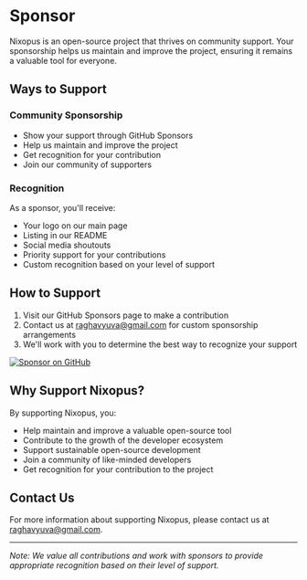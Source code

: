 # Sponsor

Nixopus is an open-source project that thrives on community support. Your sponsorship helps us maintain and improve the project, ensuring it remains a valuable tool for everyone.

## Ways to Support

### Community Sponsorship
- Show your support through GitHub Sponsors
- Help us maintain and improve the project
- Get recognition for your contribution
- Join our community of supporters

### Recognition
As a sponsor, you'll receive:
- Your logo on our main page
- Listing in our README
- Social media shoutouts
- Priority support for your contributions
- Custom recognition based on your level of support

## How to Support

1. Visit our GitHub Sponsors page to make a contribution
2. Contact us at [raghavyuva@gmail.com](mailto:raghavyuva@gmail.com) for custom sponsorship arrangements
3. We'll work with you to determine the best way to recognize your support

[![Sponsor on GitHub](https://img.shields.io/badge/Sponsor%20on%20GitHub-%2300A67E?style=for-the-badge&logo=github&logoColor=white)](https://github.com/sponsors/raghavyuva)

## Why Support Nixopus?

By supporting Nixopus, you:
- Help maintain and improve a valuable open-source tool
- Contribute to the growth of the developer ecosystem
- Support sustainable open-source development
- Join a community of like-minded developers
- Get recognition for your contribution to the project

## Contact Us

For more information about supporting Nixopus, please contact us at [raghavyuva@gmail.com](mailto:raghavyuva@gmail.com).

---

*Note: We value all contributions and work with sponsors to provide appropriate recognition based on their level of support.*